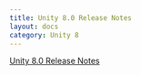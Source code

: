 ```yaml
---
title: Unity 8.0 Release Notes
layout: docs
category: Unity 8
---
```


[Unity 8.0 Release Notes](../unity-8/u8-release-notes.md)